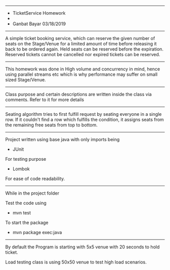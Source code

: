 **********************************
*  TicketService Homework
*
*  Ganbat Bayar 03/18/2019
**********************************

A simple ticket booking service, which can reserve the given number of seats on the Stage/Venue for 
a limited amount of time before releasing it back to be ordered again. Held seats can be reserved 
before the expiration. Reserved tickets cannot be cancelled nor expired tickets can be reserved.

************************************
This homework was done in High volume and concurrency in mind, hence using parallel streams etc which
is why performance may suffer on small sized Stage/Venue.

**********************************

Class purpose and certain descriptions are written inside the class via comments.
Refer to it for more details
**********************************
Seating algorithm tries to first fulfill request by seating everyone in a single row. If it couldn't find
a row which fulfills the condition, it assigns seats from the remaining free seats from top to bottom. 

**********************************
Project written using base java with only imports being

- JUnit 

For testing purpose

- Lombok

For ease of code readability.

*************
While in the project folder

Test the code using

- mvn test

To start the package

- mvn package exec:java

****************
By default the Program is starting with 5x5 venue with 20 seconds to hold
ticket. 

Load testing class is using 50x50 venue to test high load scenarios.
